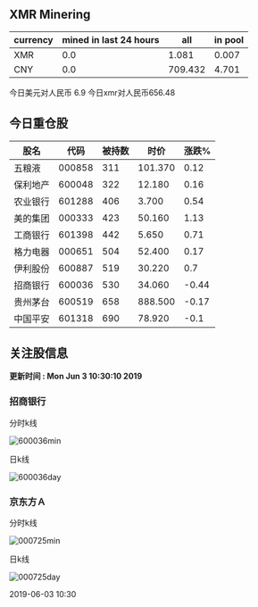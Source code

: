 ## XMR Minering

|currency|mined in last 24 hours|all|in pool|
|---|---|---|---|
|XMR|0.0|1.081|0.007|
|CNY|0.0|709.432|4.701|

今日美元对人民币 6.9	今日xmr对人民币656.48


## 今日重仓股 

|股名|代码|被持数|时价|涨跌%|
|---|---|---|---|---|
|五粮液|000858|311|101.370|0.12|
|保利地产|600048|322|12.180|0.16|
|农业银行|601288|406|3.700|0.54|
|美的集团|000333|423|50.160|1.13|
|工商银行|601398|442|5.650|0.71|
|格力电器|000651|504|52.400|0.17|
|伊利股份|600887|519|30.220|0.7|
|招商银行|600036|530|34.060|-0.44|
|贵州茅台|600519|658|888.500|-0.17|
|中国平安|601318|690|78.920|-0.1|

## 关注股信息
**更新时间 : Mon Jun  3 10:30:10 2019**
### 招商银行 
分时k线

![600036min](http://image.sinajs.cn/newchart/min/n/sh600036.gif)

日k线

![600036day](http://image.sinajs.cn/newchart/daily/n/sh600036.gif)

### 京东方Ａ 
分时k线

![000725min](http://image.sinajs.cn/newchart/min/n/sz000725.gif)

日k线

![000725day](http://image.sinajs.cn/newchart/daily/n/sz000725.gif)

2019-06-03 10:30
